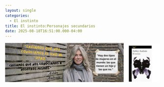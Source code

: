 ```yaml
---
layout: single
categories:
  - El instinto
title: El instinto:Personajes secundarios
date: 2025-08-18T16:51:00.000-04:00
---
```

![](/assets/img/banner-el-instinto.png)

